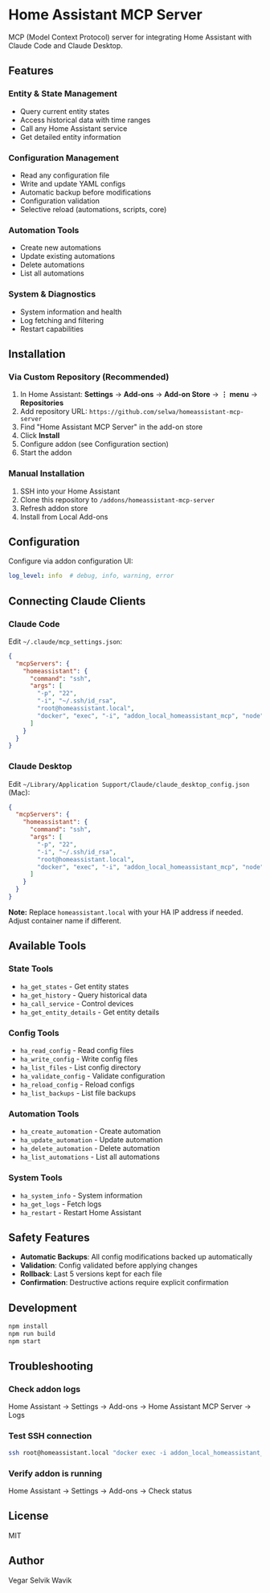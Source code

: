 # Home Assistant MCP Server

MCP (Model Context Protocol) server for integrating Home Assistant with Claude Code and Claude Desktop.

## Features

### Entity & State Management
- Query current entity states
- Access historical data with time ranges
- Call any Home Assistant service
- Get detailed entity information

### Configuration Management
- Read any configuration file
- Write and update YAML configs
- Automatic backup before modifications
- Configuration validation
- Selective reload (automations, scripts, core)

### Automation Tools
- Create new automations
- Update existing automations
- Delete automations
- List all automations

### System & Diagnostics
- System information and health
- Log fetching and filtering
- Restart capabilities

## Installation

### Via Custom Repository (Recommended)

1. In Home Assistant: **Settings** → **Add-ons** → **Add-on Store** → **⋮ menu** → **Repositories**
2. Add repository URL: `https://github.com/selwa/homeassistant-mcp-server`
3. Find "Home Assistant MCP Server" in the add-on store
4. Click **Install**
5. Configure addon (see Configuration section)
6. Start the addon

### Manual Installation

1. SSH into your Home Assistant
2. Clone this repository to `/addons/homeassistant-mcp-server`
3. Refresh addon store
4. Install from Local Add-ons

## Configuration

Configure via addon configuration UI:

```yaml
log_level: info  # debug, info, warning, error
```

## Connecting Claude Clients

### Claude Code

Edit `~/.claude/mcp_settings.json`:

```json
{
  "mcpServers": {
    "homeassistant": {
      "command": "ssh",
      "args": [
        "-p", "22",
        "-i", "~/.ssh/id_rsa",
        "root@homeassistant.local",
        "docker", "exec", "-i", "addon_local_homeassistant_mcp", "node", "/app/dist/index.js"
      ]
    }
  }
}
```

### Claude Desktop

Edit `~/Library/Application Support/Claude/claude_desktop_config.json` (Mac):

```json
{
  "mcpServers": {
    "homeassistant": {
      "command": "ssh",
      "args": [
        "-p", "22",
        "-i", "~/.ssh/id_rsa",
        "root@homeassistant.local",
        "docker", "exec", "-i", "addon_local_homeassistant_mcp", "node", "/app/dist/index.js"
      ]
    }
  }
}
```

**Note:** Replace `homeassistant.local` with your HA IP address if needed. Adjust container name if different.

## Available Tools

### State Tools
- `ha_get_states` - Get entity states
- `ha_get_history` - Query historical data
- `ha_call_service` - Control devices
- `ha_get_entity_details` - Get entity details

### Config Tools
- `ha_read_config` - Read config files
- `ha_write_config` - Write config files
- `ha_list_files` - List config directory
- `ha_validate_config` - Validate configuration
- `ha_reload_config` - Reload configs
- `ha_list_backups` - List file backups

### Automation Tools
- `ha_create_automation` - Create automation
- `ha_update_automation` - Update automation
- `ha_delete_automation` - Delete automation
- `ha_list_automations` - List all automations

### System Tools
- `ha_system_info` - System information
- `ha_get_logs` - Fetch logs
- `ha_restart` - Restart Home Assistant

## Safety Features

- **Automatic Backups**: All config modifications backed up automatically
- **Validation**: Config validated before applying changes
- **Rollback**: Last 5 versions kept for each file
- **Confirmation**: Destructive actions require explicit confirmation

## Development

```bash
npm install
npm run build
npm start
```

## Troubleshooting

### Check addon logs
Home Assistant → Settings → Add-ons → Home Assistant MCP Server → Logs

### Test SSH connection
```bash
ssh root@homeassistant.local "docker exec -i addon_local_homeassistant_mcp node /app/dist/index.js"
```

### Verify addon is running
Home Assistant → Settings → Add-ons → Check status

## License

MIT

## Author

Vegar Selvik Wavik
